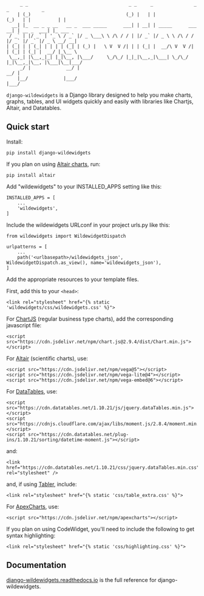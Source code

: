 ```
     _ _                                     _ _     _               _     _            _       
    | (_)                                   (_) |   | |             (_)   | |          | |      
  __| |_  __ _ _ __   __ _  ___ _____      ___| | __| | _____      ___  __| | __ _  ___| |_ ___ 
 / _` | |/ _` | '_ \ / _` |/ _ \___\ \ /\ / / | |/ _` |/ _ \ \ /\ / / |/ _` |/ _` |/ _ \ __/ __|
| (_| | | (_| | | | | (_| | (_) |   \ V  V /| | | (_| |  __/\ V  V /| | (_| | (_| |  __/ |_\__ \
 \__,_| |\__,_|_| |_|\__, |\___/     \_/\_/ |_|_|\__,_|\___| \_/\_/ |_|\__,_|\__, |\___|\__|___/
     _/ |             __/ |                                                   __/ |             
    |__/             |___/                                                   |___/              
```

`django-wildewidgets` is a Django library designed to help you make charts, graphs, tables, and UI widgets 
quickly and easily with libraries like Chartjs, Altair, and Datatables.

## Quick start

Install:

    pip install django-wildewidgets

If you plan on using [Altair charts](https://github.com/altair-viz/altair), run:

    pip install altair

Add "wildewidgets" to your INSTALLED_APPS setting like this:

    INSTALLED_APPS = [
        ...
        'wildewidgets',
    ]


Include the wildewidgets URLconf in your project urls.py like this:

    from wildewidgets import WildewidgetDispatch

    urlpatterns = [
        ...
        path('<urlbasepath>/wildewidgets_json', WildewidgetDispatch.as_view(), name='wildewidgets_json'),
    ]


Add the appropriate resources to your template files.

First, add this to your `<head>`:

    <link rel="stylesheet" href="{% static 'wildewidgets/css/wildewidgets.css' %}"> 

For [ChartJS](https://www.chartjs.org/) (regular business type charts), add the corresponding javascript file:

    <script src="https://cdn.jsdelivr.net/npm/chart.js@2.9.4/dist/Chart.min.js"></script> 

For [Altair](https://github.com/altair-viz/altair) (scientific charts), use:

    <script src="https://cdn.jsdelivr.net/npm/vega@5"></script>
    <script src="https://cdn.jsdelivr.net/npm/vega-lite@4"></script>
    <script src="https://cdn.jsdelivr.net/npm/vega-embed@6"></script>  

For [DataTables](https://github.com/DataTables/DataTables), use:

    <script src="https://cdn.datatables.net/1.10.21/js/jquery.dataTables.min.js"></script>
    <script src="https://cdnjs.cloudflare.com/ajax/libs/moment.js/2.8.4/moment.min.js"></script>
    <script src="https://cdn.datatables.net/plug-ins/1.10.21/sorting/datetime-moment.js"></script>

and:

    <link href="https://cdn.datatables.net/1.10.21/css/jquery.dataTables.min.css" rel="stylesheet" />

and, if using [Tabler](https://tabler.io), include:

    <link rel="stylesheet" href="{% static 'css/table_extra.css' %}"> 

For [ApexCharts](https://apexcharts.com), use:

    <script src="https://cdn.jsdelivr.net/npm/apexcharts"></script>

If you plan on using CodeWidget, you'll need to include the following to get syntax highlighting:

    <link rel="stylesheet" href="{% static 'css/highlighting.css' %}"> 

## Documentation

[django-wildewidgets.readthedocs.io](http://django-wildewidgets.readthedocs.io/) is the full
reference for django-wildewidgets.
